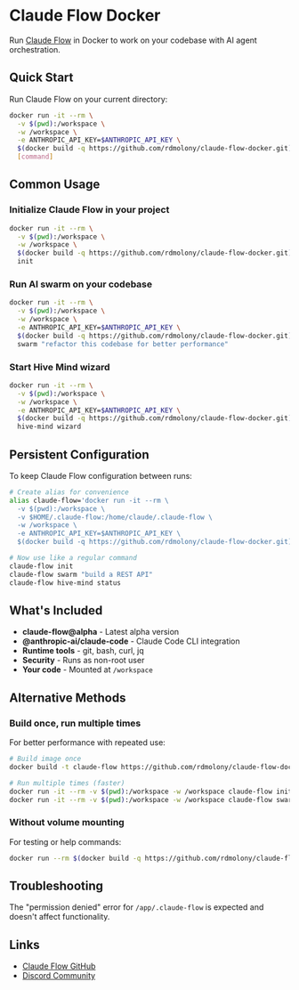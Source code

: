 # Claude Flow Docker

Run [Claude Flow](https://github.com/ruvnet/claude-flow) in Docker to work on your codebase with AI agent orchestration.

## Quick Start

Run Claude Flow on your current directory:

```bash
docker run -it --rm \
  -v $(pwd):/workspace \
  -w /workspace \
  -e ANTHROPIC_API_KEY=$ANTHROPIC_API_KEY \
  $(docker build -q https://github.com/rdmolony/claude-flow-docker.git) \
  [command]
```

## Common Usage

### Initialize Claude Flow in your project

```bash
docker run -it --rm \
  -v $(pwd):/workspace \
  -w /workspace \
  $(docker build -q https://github.com/rdmolony/claude-flow-docker.git) \
  init
```

### Run AI swarm on your codebase

```bash
docker run -it --rm \
  -v $(pwd):/workspace \
  -w /workspace \
  -e ANTHROPIC_API_KEY=$ANTHROPIC_API_KEY \
  $(docker build -q https://github.com/rdmolony/claude-flow-docker.git) \
  swarm "refactor this codebase for better performance"
```

### Start Hive Mind wizard

```bash
docker run -it --rm \
  -v $(pwd):/workspace \
  -w /workspace \
  -e ANTHROPIC_API_KEY=$ANTHROPIC_API_KEY \
  $(docker build -q https://github.com/rdmolony/claude-flow-docker.git) \
  hive-mind wizard
```

## Persistent Configuration

To keep Claude Flow configuration between runs:

```bash
# Create alias for convenience
alias claude-flow='docker run -it --rm \
  -v $(pwd):/workspace \
  -v $HOME/.claude-flow:/home/claude/.claude-flow \
  -w /workspace \
  -e ANTHROPIC_API_KEY=$ANTHROPIC_API_KEY \
  $(docker build -q https://github.com/rdmolony/claude-flow-docker.git)'

# Now use like a regular command
claude-flow init
claude-flow swarm "build a REST API"
claude-flow hive-mind status
```

## What's Included

- **claude-flow@alpha** - Latest alpha version
- **@anthropic-ai/claude-code** - Claude Code CLI integration  
- **Runtime tools** - git, bash, curl, jq
- **Security** - Runs as non-root user
- **Your code** - Mounted at `/workspace`

## Alternative Methods

### Build once, run multiple times

For better performance with repeated use:

```bash
# Build image once
docker build -t claude-flow https://github.com/rdmolony/claude-flow-docker.git

# Run multiple times (faster)
docker run -it --rm -v $(pwd):/workspace -w /workspace claude-flow init
docker run -it --rm -v $(pwd):/workspace -w /workspace claude-flow swarm "analyze code"
```

### Without volume mounting

For testing or help commands:

```bash
docker run --rm $(docker build -q https://github.com/rdmolony/claude-flow-docker.git) --help
```

## Troubleshooting

The "permission denied" error for `/app/.claude-flow` is expected and doesn't affect functionality.

## Links

- [Claude Flow GitHub](https://github.com/ruvnet/claude-flow)
- [Discord Community](https://discord.agentics.org)